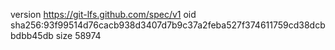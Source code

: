 version https://git-lfs.github.com/spec/v1
oid sha256:93f99514d76cacb938d3407d7b9c37a2feba527f374611759cd38dcbbdbb45db
size 58974

